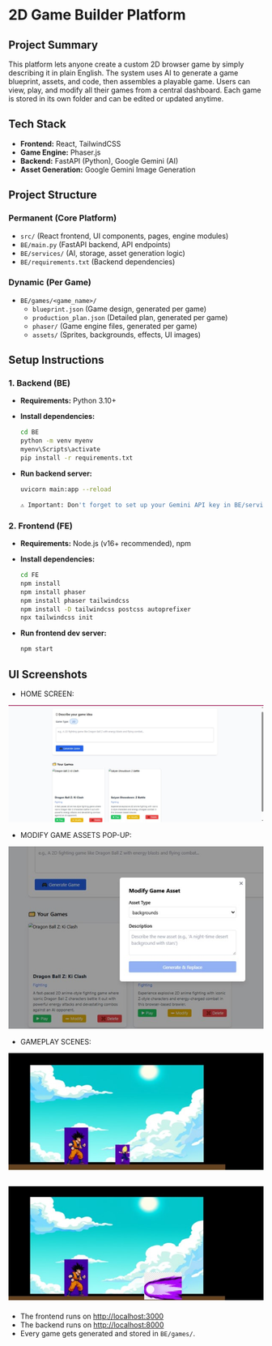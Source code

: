 # 2D Game Builder Platform

## Project Summary

This platform lets anyone create a custom 2D browser game by simply describing it in plain English. The system uses AI to generate a game blueprint, assets, and code, then assembles a playable game. Users can view, play, and modify all their games from a central dashboard. Each game is stored in its own folder and can be edited or updated anytime.

## Tech Stack

- **Frontend:** React, TailwindCSS
- **Game Engine:** Phaser.js
- **Backend:** FastAPI (Python), Google Gemini (AI)
- **Asset Generation:** Google Gemini Image Generation

## Project Structure

### Permanent (Core Platform)

- `src/` (React frontend, UI components, pages, engine modules)
- `BE/main.py` (FastAPI backend, API endpoints)
- `BE/services/` (AI, storage, asset generation logic)
- `BE/requirements.txt` (Backend dependencies)

### Dynamic (Per Game)

- `BE/games/<game_name>/`
  - `blueprint.json` (Game design, generated per game)
  - `production_plan.json` (Detailed plan, generated per game)
  - `phaser/` (Game engine files, generated per game)
  - `assets/` (Sprites, backgrounds, effects, UI images)

## Setup Instructions

### 1. Backend (BE)

- **Requirements:** Python 3.10+
- **Install dependencies:**

  ```bash
  cd BE
  python -m venv myenv
  myenv\Scripts\activate
  pip install -r requirements.txt
  ```

- **Run backend server:**

  ```bash
  uvicorn main:app --reload
  ```
  
  ```bash
  ⚠️ Important: Don't forget to set up your Gemini API key in BE/services/gemini.py!
  ```
  
### 2. Frontend (FE)

- **Requirements:** Node.js (v16+ recommended), npm
- **Install dependencies:**

    ```bash
  cd FE
  npm install
  npm install phaser
  npm install phaser tailwindcss
  npm install -D tailwindcss postcss autoprefixer
  npx tailwindcss init
  ```

- **Run frontend dev server:**

  ```bash
  npm start
  ```


## UI Screenshots


- HOME SCREEN:

![Home Screen](./screenshots/Home_Screen.jpg)


- MODIFY GAME ASSETS POP-UP:

![Modify Popup](./screenshots/modify_popup.jpg)


- GAMEPLAY SCENES:

![GamePlay Scene 1](./screenshots/gameplay_scene_1.jpg)

![GamePlay Scene 2](./screenshots/gameplay_scene_2.jpg)
---

- The frontend runs on [http://localhost:3000](http://localhost:3000)
- The backend runs on [http://localhost:8000](http://localhost:8000)
- Every game gets generated and stored in `BE/games/`.
